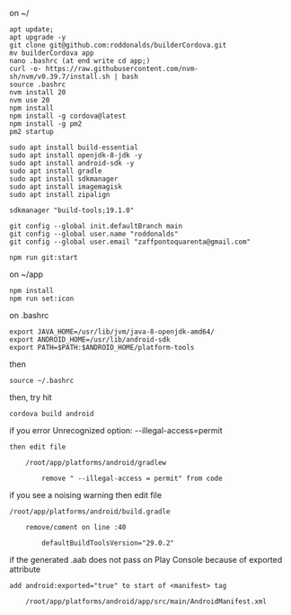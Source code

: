 on ~/

    apt update; 
    apt upgrade -y
    git clone git@github.com:roddonalds/builderCordova.git
    mv builderCordova app
    nano .bashrc (at end write cd app;)
    curl -o- https://raw.githubusercontent.com/nvm-sh/nvm/v0.39.7/install.sh | bash
    source .bashrc
    nvm install 20
    nvm use 20
    npm install
    npm install -g cordova@latest
    npm install -g pm2
    pm2 startup

    sudo apt install build-essential
    sudo apt install openjdk-8-jdk -y
    sudo apt install android-sdk -y
    sudo apt install gradle
    sudo apt install sdkmanager
    sudo apt install imagemagisk
    sudo apt install zipalign

    sdkmanager "build-tools;19.1.0"

    git config --global init.defaultBranch main
    git config --global user.name "roddonalds"
    git config --global user.email "zaffpontoquarenta@gmail.com"

    npm run git:start
    
on ~/app

	npm install
	npm run set:icon

on .bashrc

	export JAVA_HOME=/usr/lib/jvm/java-8-openjdk-amd64/
	export ANDROID_HOME=/usr/lib/android-sdk
	export PATH=$PATH:$ANDROID_HOME/platform-tools

then

    source ~/.bashrc

then, try hit

	cordova build android

if you error Unrecognized option: --illegal-access=permit

	then edit file  

		/root/app/platforms/android/gradlew

			remove " --illegal-access = permit" from code

if you see a noising warning then edit file

	/root/app/platforms/android/build.gradle

		remove/coment on line :40

	      	defaultBuildToolsVersion="29.0.2"

if the generated .aab does not pass on Play Console because of exported attribute

	add android:exported="true" to start of <manifest> tag

		/root/app/platforms/android/app/src/main/AndroidManifest.xml

